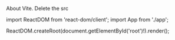 About Vite.
Delete the src

import ReactDOM from 'react-dom/client';
import App from './app';

ReactDOM.createRoot(document.getElementById('root')!).render(<App />);
